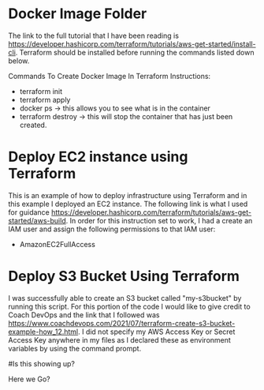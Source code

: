 # Docker Image Folder 

The link to the full tutorial that I have been reading is https://developer.hashicorp.com/terraform/tutorials/aws-get-started/install-cli. Terraform should be installed before running the commands listed down below.

Commands To Create Docker Image In Terraform Instructions: 

- terraform init
- terraform apply
- docker ps -> this allows you to see what is in the container
- terraform destroy -> this will stop the container that has just been created. 


# Deploy EC2 instance using Terraform 

This is an example of how to deploy infrastructure using Terraform and in this example I deployed an EC2 instance. The following link is what I used for guidance https://developer.hashicorp.com/terraform/tutorials/aws-get-started/aws-build. In order for this instruction set to work, I had a create an IAM user and assign the following permissions to that IAM user: 
- AmazonEC2FullAccess


# Deploy S3 Bucket Using Terraform

I was successfully able to create an S3 bucket called "my-s3bucket" by running this script. For this portion of the code I would like to give credit to Coach DevOps and the link that I followed was https://www.coachdevops.com/2021/07/terraform-create-s3-bucket-example-how_12.html. I did not specify my AWS Access Key or Secret Access Key anywhere in my files as I declared these as environment variables by using the command prompt. 

#Is this showing up? 

Here we Go?
